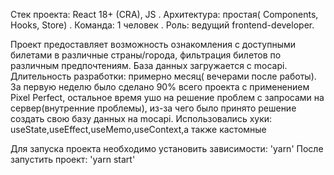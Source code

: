 Стек проекта: React 18+ (CRA), JS .
Архитектура: простая( Components, Hooks, Store) .
Команда: 1 человек .
Роль: ведущий frontend-developer.

Проект предоставляет возможность ознакомления с доступными билетами в различные страны/города, фильтрация билетов по различным предпочтениям. 
База данных загружается с mocapi.
Длительность разработки: примерно  месяц( вечерами после работы). За первую неделю было сделано 90% всего проекта с применением Pixel Perfect, 
остальное время ушо на решение проблем с запросами на сервер(внутренние проблемы), из-за чего было принято решение создать свою базу данных на mocapi.
Использовались хуки: useState,useEffect,useMemo,useContext,а также кастомные

Для запуска проекта необходимо установить зависимости: 'yarn' После запустить проект: 'yarn start'
